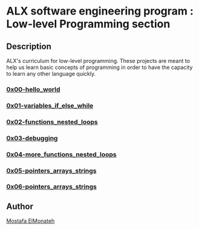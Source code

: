 # **ALX software engineering program : Low-level Programming section**

## **Description**
ALX's curriculum for low-level programming. These projects are meant to help us learn basic concepts of programming in order to have the capacity to learn any other language quickly.

### [0x00-hello_world](https://github.com/Mostafa-ElMonateh/alx-low_level_programming/tree/main/0x00-hello_world)

### [0x01-variables_if_else_while](https://github.com/Mostafa-ElMonateh/alx-low_level_programming/tree/main/0x01-variables_if_else_while)

### [0x02-functions_nested_loops](https://github.com/Mostafa-ElMonateh/alx-low_level_programming/tree/main/0x02-functions_nested_loops)

### [0x03-debugging](https://github.com/Mostafa-ElMonateh/alx-low_level_programming/tree/main/0x03-debugging)

### [0x04-more_functions_nested_loops](https://github.com/Mostafa-ElMonateh/alx-low_level_programming/tree/main/0x04-more_functions_nested_loops)

### [0x05-pointers_arrays_strings](https://github.com/Mostafa-ElMonateh/alx-low_level_programming/tree/main/0x05-pointers_arrays_strings)

### [0x06-pointers_arrays_strings](https://github.com/Mostafa-ElMonateh/alx-low_level_programming/tree/main/0x06-pointers_arrays_strings)

## **Author**
[Mostafa ElMonateh](https://github.com/Mostafa-ElMonateh)
